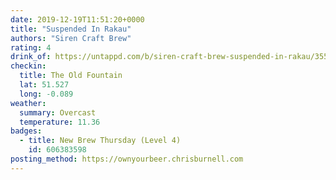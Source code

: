 ```yaml
---
date: 2019-12-19T11:51:20+0000
title: "Suspended In Rakau"
authors: "Siren Craft Brew"
rating: 4
drink_of: https://untappd.com/b/siren-craft-brew-suspended-in-rakau/3550950
checkin:
  title: The Old Fountain
  lat: 51.527
  long: -0.089
weather:
  summary: Overcast
  temperature: 11.36
badges:
  - title: New Brew Thursday (Level 4)
    id: 606383598
posting_method: https://ownyourbeer.chrisburnell.com
---
```

